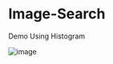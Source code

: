 # Image-Search
Demo Using Histogram


![image](https://user-images.githubusercontent.com/65378154/121990918-d247b480-cdc8-11eb-9dba-20cd3b5d06fe.png)



